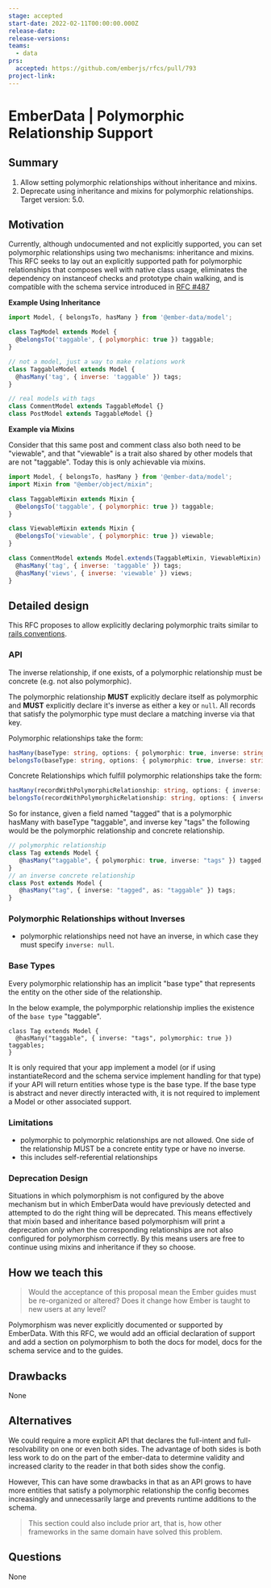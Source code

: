 ```yaml
---
stage: accepted
start-date: 2022-02-11T00:00:00.000Z
release-date:
release-versions:
teams:
  - data
prs:
  accepted: https://github.com/emberjs/rfcs/pull/793
project-link:
---
```


<!---
Directions for above:

Stage: Leave as is
Start Date: 2022-02-11
Release Date: Leave as is
Release Versions: Leave as is
Relevant Team(s): Ember Data
RFC PR: https://github.com/emberjs/rfcs/pull/793
-->

# EmberData | Polymorphic Relationship Support

## Summary

1. Allow setting polymorphic relationships without inheritance and mixins.
2. Deprecate using inheritance and mixins for polymorphic relationships. Target version: 5.0.

## Motivation

Currently, although undocumented and not explicitly supported, you can set polymorphic
relationships using two mechanisms: inheritance and mixins. This RFC seeks to lay out
an explicitly supported path for polymorphic relationships that composes well with
native class usage, eliminates the dependency on instanceof checks and prototype chain
walking, and is compatible with the schema service introduced in [RFC #487](https://github.com/emberjs/rfcs/blob/master/text/0487-custom-model-classes.md#exposing-schema-information)

**Example Using Inheritance**

```js
import Model, { belongsTo, hasMany } from '@ember-data/model';

class TagModel extends Model {
  @belongsTo('taggable', { polymorphic: true }) taggable;
}

// not a model, just a way to make relations work
class TaggableModel extends Model {
  @hasMany('tag', { inverse: 'taggable' }) tags;
}

// real models with tags
class CommentModel extends TaggableModel {}
class PostModel extends TaggableModel {}
```

**Example via Mixins**

Consider that this same post and comment class also both need to be "viewable", and that "viewable" is a trait also shared by other models that are not "taggable". Today this is only achievable via mixins.

```js
import Model, { belongsTo, hasMany } from '@ember-data/model';
import Mixin from "@ember/object/mixin";

class TaggableMixin extends Mixin {
  @belongsTo('taggable', { polymorphic: true }) taggable;
}

class ViewableMixin extends Mixin {
  @belongsTo('viewable', { polymorphic: true }) viewable;
}

class CommentModel extends Model.extends(TaggableMixin, ViewableMixin) {
  @hasMany('tag', { inverse: 'taggable' }) tags;
  @hasMany('views', { inverse: 'viewable' }) views;
}

```

## Detailed design

This RFC proposes to allow explicitly declaring polymorphic traits similar to [rails conventions](https://guides.rubyonrails.org/association_basics.html#polymorphic-associations).

### API

The inverse relationship, if one exists, of a polymorphic relationship must be concrete (e.g. not also polymorphic).

The polymorphic relationship **MUST** explicitly declare itself as polymorphic and **MUST** explicitly declare it's inverse as either a key or `null`. All records that satisfy the polymorphic type must declare a matching inverse via that key.

Polymorphic relationships take the form:

```ts
hasMany(baseType: string, options: { polymorphic: true, inverse: string | null })
belongsTo(baseType: string, options: { polymorphic: true, inverse: string | null })
```

Concrete Relationships which fulfill polymorphic relationships take the form:

```ts
hasMany(recordWithPolymorphicRelationship: string, options: { inverse: string, as: string })
belongsTo(recordWithPolymorphicRelationship: string, options: { inverse: string, as: string })
```

So for instance, given a field named "tagged" that is a polymorphic hasMany with baseType "taggable", and inverse key "tags" the following would be the polymorphic relationship and concrete relationship.

```ts
// polymorphic relationship
class Tag extends Model {
   @hasMany("taggable", { polymorphic: true, inverse: "tags" }) tagged;
}
// an inverse concrete relationship
class Post extends Model {
   @hasMany("tag", { inverse: "tagged", as: "taggable" }) tags;
}
```

### Polymorphic Relationships without Inverses

- polymorphic relationships need not have an inverse, in which case they must specify `inverse: null`.

### Base Types

Every polymorphic relationship has an implicit "base type" that represents the entity on the other side of the relationship.

In the below example, the polymporphic relationship implies the existence of the `base type` "taggable".

```
class Tag extends Model {
  @hasMany("taggable", { inverse: "tags", polymorphic: true }) taggables;
}
```

It is only required that your app implement a model (or if using instantiateRecord and the schema service implement handling for that type) if your API will return entities whose type is the base type. If the base type is abstract and never directly interacted with, it is not required to implement a Model or other associated support.

### Limitations

- polymorphic to polymorphic relationships are not allowed. One side of the relationship MUST be a concrete entity type or have no inverse.
- this includes self-referential relationships

### Deprecation Design

Situations in which polymorphism is not configured by the above mechanism but in which EmberData would have previously detected and attempted to do the right thing will be deprecated. This means effectively that mixin based and inheritance based polymorphism will print a deprecation *only when* the corresponding relationships are not also configured for polymorphism correctly. By this means users are free to continue using mixins and inheritance if they so choose.

## How we teach this

> Would the acceptance of this proposal mean the Ember guides must be
re-organized or altered? Does it change how Ember is taught to new users
at any level?

Polymorphism was never explicitly documented or supported by EmberData. With this RFC, we would add an official declaration of support and add a section on polymorphism to both the docs for model, docs for the schema service and to the guides.

## Drawbacks

None

## Alternatives

We could require a more explicit API that declares the full-intent and full-resolvability on one or even both sides. The advantage of both sides is both less work to do on the part of the ember-data to determine validity and increased clarity to the reader in that both sides show the config.

However, This can have some drawbacks in that as an API grows to have more entities that satisfy a polymorphic relationship the config becomes increasingly and unnecessarily large and prevents runtime additions to the schema.

> This section could also include prior art, that is, how other frameworks in the same domain have solved this problem.

## Questions

None
